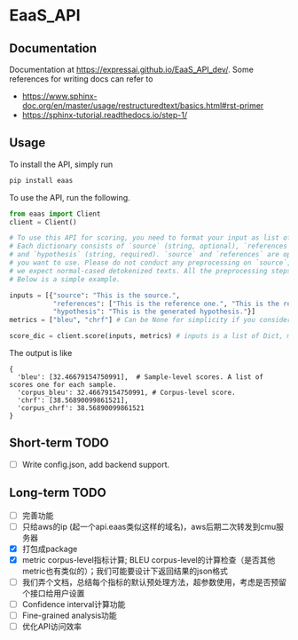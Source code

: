 # EaaS_API

## Documentation
Documentation at https://expressai.github.io/EaaS_API_dev/. Some references for writing docs can refer to
- https://www.sphinx-doc.org/en/master/usage/restructuredtext/basics.html#rst-primer
- https://sphinx-tutorial.readthedocs.io/step-1/

## Usage
To install the API, simply run
```bash
pip install eaas
```

To use the API, run the following.

```python
from eaas import Client
client = Client()

# To use this API for scoring, you need to format your input as list of dictionary. 
# Each dictionary consists of `source` (string, optional), `references` (list of string, optional) 
# and `hypothesis` (string, required). `source` and `references` are optional based on the metrics 
# you want to use. Please do not conduct any preprocessing on `source`, `references` or `hypothesis`, 
# we expect normal-cased detokenized texts. All the preprocessing steps are taken by the metrics. 
# Below is a simple example.

inputs = [{"source": "This is the source.", 
           "references": ["This is the reference one.", "This is the reference two."],
           "hypothesis": "This is the generated hypothesis."}]
metrics = ["bleu", "chrf"] # Can be None for simplicity if you consider using all metrics

score_dic = client.score(inputs, metrics) # inputs is a list of Dict, metrics is metric list
```



The output is like
```
{
  'bleu': [32.46679154750991],  # Sample-level scores. A list of scores one for each sample.
  'corpus_bleu': 32.46679154750991, # Corpus-level score.
  'chrf': [38.56890099861521],
  'corpus_chrf': 38.56890099861521
}
```
## Short-term TODO
- [ ] Write config.json, add backend support.

## Long-term TODO
- [ ] 完善功能
- [ ] 只给aws的ip (起一个api.eaas类似这样的域名)，aws后期二次转发到cmu服务器
- [X] 打包成package
- [X] metric corpus-level指标计算; BLEU corpus-level的计算检查（是否其他metric也有类似的）；我们可能要设计下返回结果的json格式
- [ ] 我们弄个文档，总结每个指标的默认预处理方法，超参数使用，考虑是否预留个接口给用户设置
- [ ] Confidence interval计算功能
- [ ] Fine-grained analysis功能
- [ ] 优化API访问效率
